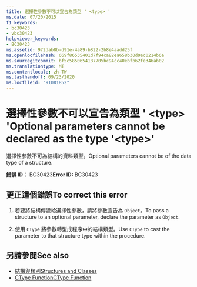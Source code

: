 ```yaml
---
title: 選擇性參數不可以宣告為類型 ' <type> '
ms.date: 07/20/2015
f1_keywords:
- bc30423
- vbc30423
helpviewer_keywords:
- BC30423
ms.assetid: 972dab8b-d91e-4a89-b822-2b8e4aadd25f
ms.openlocfilehash: 669f86535401d7f94ca82ea658b30d9ec0214b6a
ms.sourcegitcommit: bf5c5850654187705bc94cc40ebfb62fe346ab02
ms.translationtype: MT
ms.contentlocale: zh-TW
ms.lasthandoff: 09/23/2020
ms.locfileid: "91081852"
---
```

# <a name="optional-parameters-cannot-be-declared-as-the-type-type"></a><span data-ttu-id="38197-102">選擇性參數不可以宣告為類型 ' \<type> '</span><span class="sxs-lookup"><span data-stu-id="38197-102">Optional parameters cannot be declared as the type '\<type>'</span></span>

<span data-ttu-id="38197-103">選擇性參數不可為結構的資料類型。</span><span class="sxs-lookup"><span data-stu-id="38197-103">Optional parameters cannot be of the data type of a structure.</span></span>  
  
 <span data-ttu-id="38197-104">**錯誤 ID：** BC30423</span><span class="sxs-lookup"><span data-stu-id="38197-104">**Error ID:** BC30423</span></span>  
  
## <a name="to-correct-this-error"></a><span data-ttu-id="38197-105">更正這個錯誤</span><span class="sxs-lookup"><span data-stu-id="38197-105">To correct this error</span></span>  
  
1. <span data-ttu-id="38197-106">若要將結構傳遞給選擇性參數，請將參數宣告為 `Object`。</span><span class="sxs-lookup"><span data-stu-id="38197-106">To pass a structure to an optional parameter, declare the parameter as `Object`.</span></span>  
  
2. <span data-ttu-id="38197-107">使用 `CType` 將參數轉型成程序中的結構類型。</span><span class="sxs-lookup"><span data-stu-id="38197-107">Use `CType` to cast the parameter to that structure type within the procedure.</span></span>  
  
## <a name="see-also"></a><span data-ttu-id="38197-108">另請參閱</span><span class="sxs-lookup"><span data-stu-id="38197-108">See also</span></span>

- [<span data-ttu-id="38197-109">結構與類別</span><span class="sxs-lookup"><span data-stu-id="38197-109">Structures and Classes</span></span>](../programming-guide/language-features/data-types/structures-and-classes.md)
- [<span data-ttu-id="38197-110">CType Function</span><span class="sxs-lookup"><span data-stu-id="38197-110">CType Function</span></span>](../language-reference/functions/ctype-function.md)
